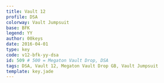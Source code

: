 ```yaml
---
title: Vault 12
profile: DSA
colorway: Vault Jumpsuit
base: BFK
legend: YY
author: 00keys
date: 2016-04-01
type: key
code: v12-bfk-yy-dsa
id: 509 # 500 = Megaton Vault Drop, DSA
tags: DSA, Vault 12, Megaton Vault Drop GB, Vault Jumpsuit
template: key.jade
---
```



